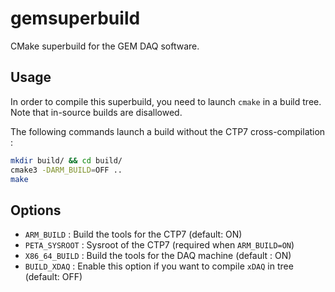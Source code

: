 # gemsuperbuild
CMake superbuild for the GEM DAQ software.

## Usage

In order to compile this superbuild, you need to launch `cmake` in a build tree.
Note that in-source builds are disallowed.

The following commands launch a build without the CTP7 cross-compilation :
``` bash
mkdir build/ && cd build/
cmake3 -DARM_BUILD=OFF ..
make
```

## Options

* `ARM_BUILD` : Build the tools for the CTP7 (default: ON)
* `PETA_SYSROOT` : Sysroot of the CTP7 (required when `ARM_BUILD=ON`)
* `X86_64_BUILD` : Build the tools for the DAQ machine (default : ON)
* `BUILD_XDAQ` : Enable this option if you want to compile `xDAQ` in tree (default: OFF)

